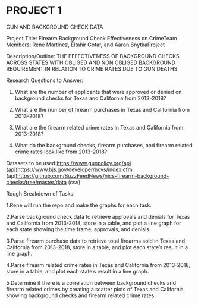 # PROJECT 1 
 GUN AND BACKGROUND CHECK DATA 

Project Title: 
Firearm Background Check Effectiveness on CrimeTeam Members: Rene Martinez, Eltahir Gotar, and Aaron SnytkaProject 

Description/Outline: THE EFFECTIVENESS OF BACKGROUND CHECKS ACROSS STATES WITH OBLIGED AND NON OBLIGED BACKGROUND REQUIREMENT IN RELATION TO CRIME RATES DUE TO GUN DEATHS

Research Questions to Answer: 
   1. What are the number of applicants that were approved or denied on background checks for Texas and California from 2013-2018?
   
   2. What are the number of firearm purchases in Texas and California from 2013-2018?
   
   3. What are the firearm related crime rates in Texas and California from 2013-2018?
   
   4. What do the background checks, firearm purchases, and firearm related crime rates look like from 2013-2018?
   
   Datasets to be used:https://www.gunpolicy.org/api (api)https://www.bjs.gov/developer/ncvs/index.cfm (api)https://github.com/BuzzFeedNews/nics-firearm-background-checks/tree/master/data (csv)
   
Rough Breakdown of Tasks:
   
   1.Rene will run the repo and make the graphs for each task.
   
   2.Parse background check data to retrieve approvals and denials for Texas and California from 2013-2018, store in a table, and plot a line graph for each state      showing the time frame, approvals, and denials.
   
   3.Parse firearm purchase data to retrieve total firearms sold in Texas and California from 2013-2018, store in a table, and plot each state’s result in a line      graph.
   
   4.Parse firearm related crime rates in Texas and California from 2013-2018, store in a table, and plot each state’s result in a line graph.
   
   5.Determine if there is a correlation between background checks and firearm related crimes by creating a scatter plots of Texas and California showing background    checks and firearm related crime rates.
